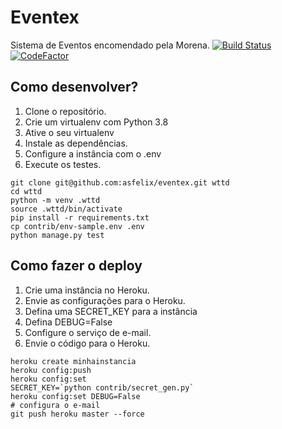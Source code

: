 # Eventex

Sistema de Eventos encomendado pela Morena.
[![Build Status](https://travis-ci.org/asfelix/eventex.svg?branch=master)](https://travis-ci.org/asfelix/eventex)
[![CodeFactor](https://www.codefactor.io/repository/github/asfelix/eventex/badge)](https://www.codefactor.io/repository/github/asfelix/eventex)

## Como desenvolver?

1. Clone o repositório.
2. Crie um virtualenv com Python 3.8
3. Ative o seu virtualenv
4. Instale as dependências.
5. Configure a instância com o .env
6. Execute os testes.

```console
git clone git@github.com:asfelix/eventex.git wttd
cd wttd
python -m venv .wttd
source .wttd/bin/activate
pip install -r requirements.txt
cp contrib/env-sample.env .env
python manage.py test
```

## Como fazer o deploy

1. Crie uma instância no Heroku.
2. Envie as configurações para o Heroku.
3. Defina uma SECRET_KEY para a instância
4. Defina DEBUG=False
5. Configure o serviço de e-mail.
6. Envie o código para o Heroku.

```console
heroku create minhainstancia
heroku config:push
heroku config:set
SECRET_KEY=`python contrib/secret_gen.py`
heroku config:set DEBUG=False
# configura o e-mail
git push heroku master --force
```